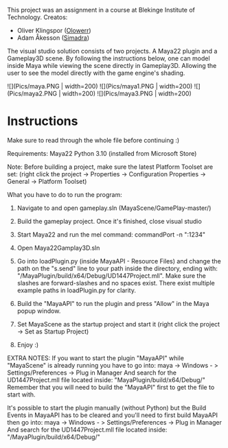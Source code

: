 This project was an assignment in a course at Blekinge Institute of Technology.
Creatos: 
* Oliver Klingspor ([Olowerr](https://github.com/Olowerr))
* Adam Åkesson ([Simadra](https://github.com/Simadra))

The visual studio solution consists of two projects. A Maya22 plugin and a Gameplay3D scene.
By following the instructions below, one can model inside Maya while viewing the scene directly in Gameplay3D.
Allowing the user to see the model directly with the game engine's shading.

![](Pics/maya.PNG | width=200)
![](Pics/maya1.PNG | width=200)
![](Pics/maya2.PNG | width=200)
![](Pics/maya3.PNG | width=200)

# Instructions

Make sure to read through the whole file before continuing :)

Requirements:
Maya22
Python 3.10 (installed from Microsoft Store)


Note:
Before building a project, make sure the latest Platform Toolset are set:
(right click the project -> Properties -> Configuration Properties -> General -> Platform Toolset)


What you have to do to run the program:

1. Navigate to and open gameplay.sln (MayaScene/GamePlay-master/)

2. Build the gameplay project. Once it's finished, close visual studio

3. Start Maya22 and run the mel command:
commandPort -n ":1234"

4. Open Maya22Gamplay3D.sln

5. Go into loadPlugin.py (inside MayaAPI - Resource Files)
and change the path on the "s.send" line to your path inside the directory, ending with:
"/MayaPlugin/build/x64/Debug/UD1447Project.mll".
Make sure the slashes are forward-slashes and no spaces exist.
There exist multiple example paths in loadPlugin.py for clarity.

6. Build the "MayaAPI" to run the plugin and press "Allow" in the Maya popup window.

7. Set MayaScene as the startup project and start it
(right click the project -> Set as Startup Project) 

8. Enjoy :)


EXTRA NOTES:
If you want to start the plugin "MayaAPI" while "MayaScene" is already running you have to go into:
maya -> Windows - > Settings/Preferences -> Plug in Manager
And search for the UD1447Project.mll file located inside:
"MayaPlugin/build/x64/Debug/"
Remember that you will need to build the "MayaAPI" first to get the file to start with.

It's possible to start the plugin manually (without Python)
but the Build Events in MayaAPI has to be cleared
and you'll need to first build MayaAPI then go into:
maya -> Windows - > Settings/Preferences -> Plug in Manager
And search for the UD1447Project.mll file located inside:
"/MayaPlugin/build/x64/Debug/"

